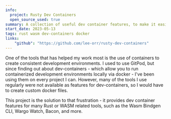 ```yaml
---
info:
  project: Rusty Dev Containers
  open_source_used: true
summary: A collection of useful dev container features, to make it easier to set them up for rust or wasm development.
start_date: 2023-05-13
tags: rust wasm dev-containers docker
links:
    "github": "https://github.com/lee-orr/rusty-dev-containers"
---
```


One of the tools that has helped my work most is the use of containers to create consistent development environments. I used to use GitPod, but since finding out about dev-containers - which allow you to run containerized development environments locally via docker - I've been using them on every project I can. However, many of the tools I use regularly were not available as features for dev-containers, so I would have to create custom docker files.

This project is the solution to that frustration - it provides dev container features for many Rust or WASM related tools, such as the Wasm Bindgen CLI, Wargo Watch, Bacon, and more.
